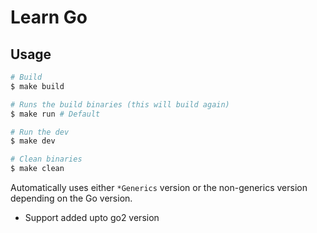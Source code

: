 # Learn Go

## Usage

```sh
# Build
$ make build
```

```sh
# Runs the build binaries (this will build again)
$ make run # Default
```

```sh
# Run the dev 
$ make dev
```

```sh
# Clean binaries
$ make clean
```

Automatically uses either `*Generics` version 
or the non-generics version depending on the Go version.

- Support added upto go2 version